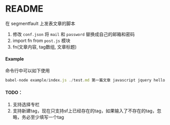 # README

在 segmentfault 上发表文章的脚本


1. 修改 `conf.json` 将 `mail` 和 `password` 替换成自己的邮箱和密码
2. import fn from `post.js` 模块
3. fn(文章内容, tag数组, 文章标题)

#### Example

命令行中可以如下使用

```js
babel-node example/index.js ./test.md 第一篇文章 javascript jquery hello-world
```



#### TODO：
1. 支持选择专栏
2. 支持新建tag，现在只支持sf上已经存在的tag，如果输入了不存在的tag，忽略，务必至少填写一个tag
